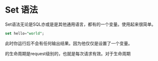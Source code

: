 # Set 语法

Set语法无论是SQL亦或是是其他通用语言，都有的一个变量。使用起来很简单。

```sql
set hello="world";
```

此时你运行后不会有任何输出结果。因为他仅仅是设置了一个变量。

的生命周期是request级别的，也就是每次请求有效。对于生命周期